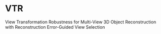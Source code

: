 # VTR
View Transformation Robustness for Multi-View 3D Object Reconstruction with Reconstruction Error-Guided View Selection
